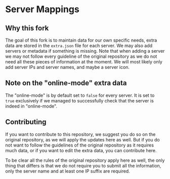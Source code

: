 # Server Mappings

## Why this fork

The goal of this fork is to maintain data for our own specific needs, extra data are stored in the `extra.json` file for each server. We may also add servers or metadata if something is missing. Note that when adding a server we may not follow every guideline of the original repository as we do not need all these pieces of information at the moment. We will most likely only add server IPs and server names, and maybe a server icon.

## Note on the "online-mode" extra data

The "online-mode" is by default set to `false` for every server. It is set to `true` exclusively if we managed to successfully check that the server is indeed in "online-mode".

## Contributing

If you want to contribute to this repository, we suggest you do so on the original repository, as we will apply the updates here as well. But if you do not want to follow the guidelines of the original repository as it requires much data, or if you want to edit the extra data, you can contribute here.

To be clear all the rules of the original repository apply here as well, the only thing that differs is that we do not require you to submit all the information, only the server name and at least one IP suffix are required.